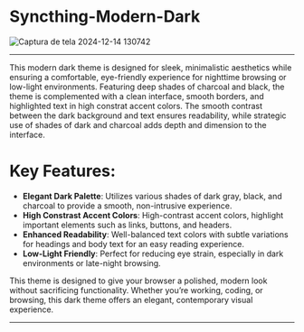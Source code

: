 # Syncthing-Modern-Dark
![Captura de tela 2024-12-14 130742](https://github.com/user-attachments/assets/ad048316-a94d-4f26-863d-6a6e37a78e35)


---

This modern dark theme is designed for sleek, minimalistic aesthetics while ensuring a comfortable, eye-friendly experience for nighttime browsing or low-light environments. Featuring deep shades of charcoal and black, the theme is complemented with a clean interface, smooth borders, and highlighted text in high constrat accent colors. The smooth contrast between the dark background and text ensures readability, while strategic use of shades of dark and charcoal adds depth and dimension to the interface.

# Key Features:
- **Elegant Dark Palette**: Utilizes various shades of dark gray, black, and charcoal to provide a smooth, non-intrusive experience.
- **High Constrast Accent Colors**: High-contrast accent colors, highlight important elements such as links, buttons, and headers.
- **Enhanced Readability**: Well-balanced text colors with subtle variations for headings and body text for an easy reading experience.
- **Low-Light Friendly**: Perfect for reducing eye strain, especially in dark environments or late-night browsing.

This theme is designed to give your browser a polished, modern look without sacrificing functionality. Whether you’re working, coding, or browsing, this dark theme offers an elegant, contemporary visual experience. 

---
